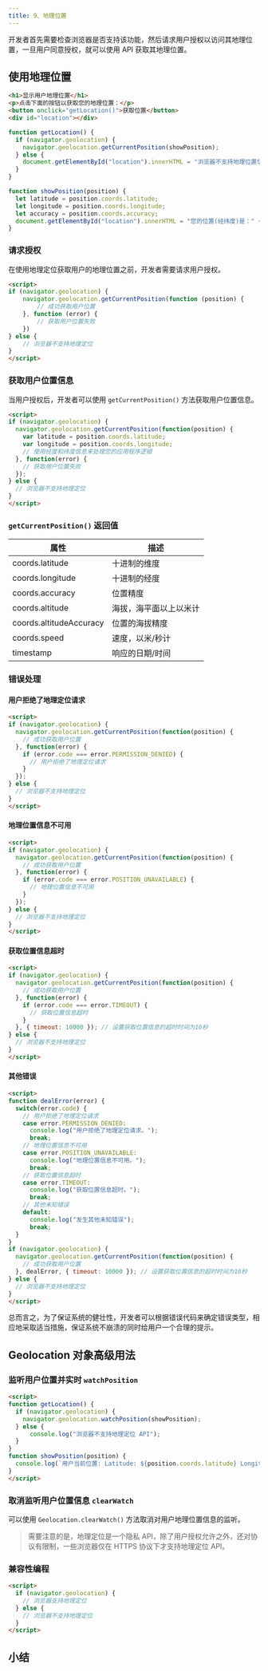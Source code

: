 ```yaml
---
title: 9、地理位置
---
```


开发者首先需要检查浏览器是否支持该功能，然后请求用户授权以访问其地理位置，一旦用户同意授权，就可以使用 API 获取其地理位置。

## 使用地理位置

```html
<h1>显示用户地理位置</h1>
<p>点击下面的按钮以获取您的地理位置：</p>
<button onclick="getLocation()">获取位置</button>
<div id="location"></div>
```

```js
function getLocation() {
  if (navigator.geolocation) {
    navigator.geolocation.getCurrentPosition(showPosition);
  } else {
    document.getElementById("location").innerHTML = "浏览器不支持地理位置信息。";
  }
}

function showPosition(position) {
  let latitude = position.coords.latitude;
  let longitude = position.coords.longitude;
  let accuracy = position.coords.accuracy;
  document.getElementById("location").innerHTML = "您的位置(经纬度)是：" + latitude + ", " + longitude + "，精度为 " + accuracy + " 米。";
}
```

### 请求授权

在使用地理定位获取用户的地理位置之前，开发者需要请求用户授权。

```html
<script>
if (navigator.geolocation) {
    navigator.geolocation.getCurrentPosition(function (position) {
        // 成功获取用户位置
    }, function (error) {
        // 获取用户位置失败
    })
} else {
    // 浏览器不支持地理定位
}
</script>
```

### 获取用户位置信息

当用户授权后，开发者可以使用 `getCurrentPosition()` 方法获取用户位置信息。

```html
<script>
if (navigator.geolocation) {
  navigator.geolocation.getCurrentPosition(function(position) {
    var latitude = position.coords.latitude;
    var longitude = position.coords.longitude;
    // 使用经度和纬度信息来处理您的应用程序逻辑
  }, function(error) {
    // 获取用户位置失败
  });
} else {
  // 浏览器不支持地理定位
}
</script>
```

### `getCurrentPosition()` 返回值

属性|描述
---|---
coords.latitude|十进制的维度
coords.longitude|十进制的经度
coords.accuracy|位置精度
coords.altitude|海拔，海平面以上以米计
coords.altitudeAccuracy|位置的海拔精度
coords.speed|速度，以米/秒计
timestamp|响应的日期/时间

### 错误处理

#### 用户拒绝了地理定位请求

```html
<script>
if (navigator.geolocation) {
  navigator.geolocation.getCurrentPosition(function(position) {
    // 成功获取用户位置
  }, function(error) {
    if (error.code === error.PERMISSION_DENIED) {
      // 用户拒绝了地理定位请求
    }
  });
} else {
  // 浏览器不支持地理定位
}
</script>
```

#### 地理位置信息不可用

```html
<script>
if (navigator.geolocation) {
  navigator.geolocation.getCurrentPosition(function(position) {
    // 成功获取用户位置
  }, function(error) {
    if (error.code === error.POSITION_UNAVAILABLE) {
      // 地理位置信息不可用
    }
  });
} else {
  // 浏览器不支持地理定位
}
</script>
```

#### 获取位置信息超时

```html
<script>
if (navigator.geolocation) {
  navigator.geolocation.getCurrentPosition(function(position) {
    // 成功获取用户位置
  }, function(error) {
    if (error.code === error.TIMEOUT) {
      // 获取位置信息超时
    }
  }, { timeout: 10000 }); // 设置获取位置信息的超时时间为10秒
} else {
  // 浏览器不支持地理定位
}
</script>
```

#### 其他错误

```html
<script>
function dealError(error) {
  switch(error.code) {
    // 用户拒绝了地理定位请求
    case error.PERMISSION_DENIED:
      console.log("用户拒绝了地理定位请求。");
      break;
    // 地理位置信息不可用
    case error.POSITION_UNAVAILABLE:
      console.log("地理位置信息不可用。");
      break;
    // 获取位置信息超时
    case error.TIMEOUT:
      console.log("获取位置信息超时。");
      break;
    // 其他未知错误
    default:
      console.log("发生其他未知错误");
      break;
  }
}
if (navigator.geolocation) {
  navigator.geolocation.getCurrentPosition(function(position) {
    // 成功获取用户位置
  }, dealError, { timeout: 10000 }); // 设置获取位置信息的超时时间为10秒
} else {
  // 浏览器不支持地理定位
}
</script>
```

总而言之，为了保证系统的健壮性，开发者可以根据错误代码来确定错误类型，相应地采取适当措施，保证系统不崩溃的同时给用户一个合理的提示。

## Geolocation 对象高级用法

### 监听用户位置并实时 `watchPosition`

```html
<script>
function getLocation() {
  if (navigator.geolocation) {
    navigator.geolocation.watchPosition(showPosition);
  } else {
      console.log("浏览器不支持地理定位 API");
  }
}
function showPosition(position) {
  console.log(`用户当前位置: Latitude: ${position.coords.latitude} Longitude: ${position.coords.longitude}`);
}
</script>
```

### 取消监听用户位置信息 `clearWatch`

可以使用 `Geolocation.clearWatch()` 方法取消对用户地理位置信息的监听。

> 需要注意的是，地理定位是一个隐私 API，除了用户授权允许之外，还对协议有限制，一些浏览器仅在 HTTPS 协议下才支持地理定位 API。

### 兼容性编程

```html
<script>
  if (navigator.geolocation) {
    // 浏览器支持地理定位
  } else {
    // 浏览器不支持地理定位
  }
</script>
```

## 小结